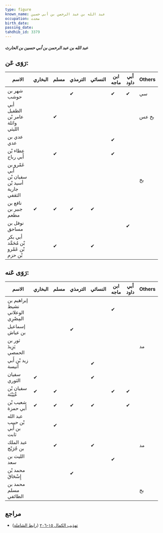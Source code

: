 ```yaml
---
type: figure
known_name: عبد الله بن عبد الرحمن بن أبي حسين
occupation: محدث
birth_date:
passing_date:
tahdhib_id: 3379
---
```

##### عبد الله بن عبد الرحمن بن أبي حسين بن الحارث

## رَوَى عَن:
| الاسم                                          | البخاري | مسلم | الترمذي | النسائي | ابن ماجه | أبي داود | Others |
| ---------------------------------------------- | ------- | ---- | ------- | ------- | -------- | -------- | ------ |
| شهر بن حوشب                                    |         |      | ✔       |         | ✔        | ✔        | سي     |
| أبي الطفيل عامر بْن واثلة الليثي               |         | ✔    |         |         |          |          | بخ عس  |
| عدي بن عدي                                     |         |      |         |         | ✔        |          |        |
| عطاء بْن أَبي رباح                             |         | ✔    |         |         | ✔        |          |        |
| عَمْرو بن أَبي سفيان بْن أسيد بْن جارية الثقفي |         |      |         |         |          |          | بخ     |
| نافع بن جبير بن مطعم                           | ✔       | ✔    | ✔       | ✔       |          |          |        |
| نوفل بن مساحق                                  |         |      |         |         |          | ✔        |        |
| أبي بكر بْن مُحَمَّد بْن عَمْرو بْن حزم        |         | ✔    |         | ✔       |          |          |        |
## رَوَى عَنه:
| الاسم                              | البخاري | مسلم | الترمذي | النسائي | ابن ماجه | أبي داود | Others |
| ---------------------------------- | ------- | ---- | ------- | ------- | -------- | -------- | ------ |
| إبراهيم بن نشيط الوعلاني المِصْرِي |         |      |         |         | ✔        |          |        |
| إسماعيل بن عياش                    |         |      | ✔       |         |          |          |        |
| ثور بن يَزِيدَ الحمصي              |         |      |         |         |          |          | مد     |
| زيد بْن أَبي أنيسة                 |         |      |         | ✔       |          |          |        |
| سفيان الثوري                       | ✔       |      |         | ✔       |          |          |        |
| سفيان بْن عُيَيْنَة                | ✔       | ✔    |         |         | ✔        | ✔        |        |
| شعيب بْن أَبي حمزة                 | ✔       | ✔    | ✔       | ✔       |          | ✔        |        |
| عبد الله بْن حبيب بن أَبي ثابت     |         | ✔    |         |         |          |          |        |
| عبد الملك بن جُرَيْج               |         | ✔    |         | ✔       |          |          | مد     |
| الليث بن سعد                       |         |      |         |         | ✔        |          |        |
| محمد بْن إِسْحَاقَ                 |         |      | ✔       |         |          |          |        |
| محمد بن مسلم الطائفي               |         |      |         |         |          |          | بخ     |
## مراجع
- [تهذيب الكمال ١٥-٢٠٦](obsidian://open?vault=Tahdhib-al-Kamal&file=Figures/٣٣٧٩-عبد%20الله%20بن%20عبد%20الرحمن%20بن%20أبي%20حسين%20بن%20الحارث) ([رابط الشاملة](https://shamela.ws/book/3722/7690))